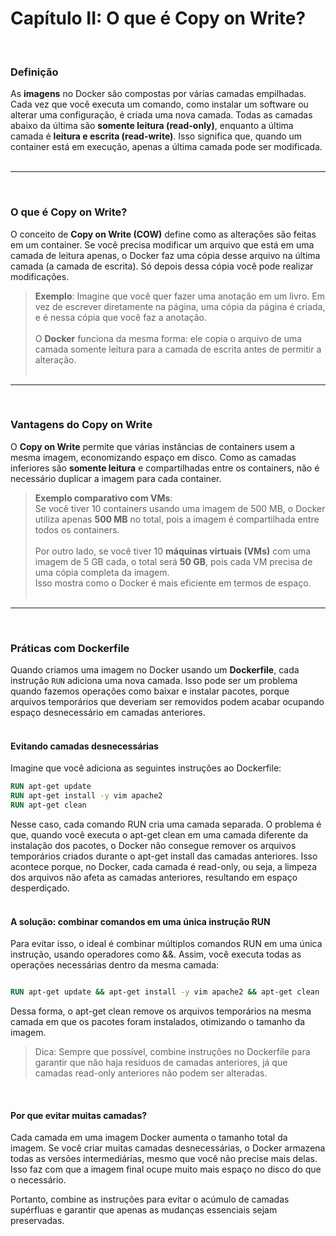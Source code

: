 # Capítulo II: O que é Copy on Write?

<br>

<h3 id="definicao">Definição</h3>

As **imagens** no Docker são compostas por várias camadas empilhadas. Cada vez que você executa um comando, como instalar um software ou alterar uma configuração, é criada uma nova camada.
Todas as camadas abaixo da última são **somente leitura (read-only)**, enquanto a última camada é **leitura e escrita (read-write)**. Isso significa que, quando um container está em execução, apenas a última camada pode ser modificada.<br><br>
___

<br>

### O que é Copy on Write?

O conceito de **Copy on Write (COW)** define como as alterações são feitas em um container. Se você precisa modificar um arquivo que está em uma camada de leitura apenas, o Docker faz uma cópia desse arquivo na última camada
(a camada de escrita). Só depois dessa cópia você pode realizar modificações.

> **Exemplo**: Imagine que você quer fazer uma anotação em um livro. Em vez de escrever diretamente na página, uma cópia da página é criada, e é nessa cópia que você faz a anotação.<br><br>
> O **Docker** funciona da mesma forma: ele copia o arquivo de uma camada somente leitura para a camada de escrita antes de permitir a alteração.<br><br>

___

<br>

### Vantagens do Copy on Write

O **Copy on Write** permite que várias instâncias de containers usem a mesma imagem, economizando espaço em disco. Como as camadas inferiores são **somente leitura** e compartilhadas entre os containers,
não é necessário duplicar a imagem para cada container.

> **Exemplo comparativo com VMs**:  
> Se você tiver 10 containers usando uma imagem de 500 MB, o Docker utiliza apenas **500 MB** no total, pois a imagem é compartilhada entre todos os containers.<br><br>
> Por outro lado, se você tiver 10 **máquinas virtuais (VMs)** com uma imagem de 5 GB cada, o total será **50 GB**, pois cada VM precisa de uma cópia completa da imagem.  
> Isso mostra como o Docker é mais eficiente em termos de espaço.<br><br>
___

<br>

### Práticas com Dockerfile

Quando criamos uma imagem no Docker usando um **Dockerfile**, cada instrução `RUN` adiciona uma nova camada.
Isso pode ser um problema quando fazemos operações como baixar e instalar pacotes, porque arquivos temporários que deveriam ser removidos podem acabar ocupando espaço desnecessário em camadas anteriores.<br><br>


#### Evitando camadas desnecessárias

Imagine que você adiciona as seguintes instruções ao Dockerfile:

```Dockerfile
RUN apt-get update
RUN apt-get install -y vim apache2
RUN apt-get clean
```

Nesse caso, cada comando RUN cria uma camada separada. O problema é que, quando você executa o apt-get clean em uma camada diferente da instalação dos pacotes, o Docker não consegue remover os arquivos temporários
criados durante o apt-get install das camadas anteriores. Isso acontece porque, no Docker, cada camada é read-only, ou seja, a limpeza dos arquivos não afeta as camadas anteriores, resultando em espaço desperdiçado.<br><br>


#### A solução: combinar comandos em uma única instrução RUN

Para evitar isso, o ideal é combinar múltiplos comandos RUN em uma única instrução, usando operadores como &&. Assim, você executa todas as operações necessárias dentro da mesma camada:

```Dockerfile

RUN apt-get update && apt-get install -y vim apache2 && apt-get clean
```

Dessa forma, o apt-get clean remove os arquivos temporários na mesma camada em que os pacotes foram instalados, otimizando o tamanho da imagem.

> Dica: Sempre que possível, combine instruções no Dockerfile para garantir que não haja resíduos de camadas anteriores, já que camadas read-only anteriores não podem ser alteradas.<br>

<br>

#### Por que evitar muitas camadas?

Cada camada em uma imagem Docker aumenta o tamanho total da imagem. Se você criar muitas camadas desnecessárias, o Docker armazena todas as versões intermediárias, mesmo que você não precise mais delas. Isso faz com que a imagem final ocupe muito mais espaço no disco do que o necessário.

Portanto, combine as instruções para evitar o acúmulo de camadas supérfluas e garantir que apenas as mudanças essenciais sejam preservadas.
